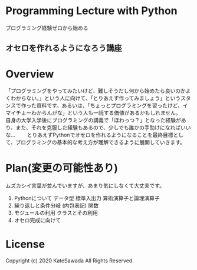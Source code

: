 # Programming Lecture with Python
プログラミング経験ゼロから始める
## オセロを作れるようになろう講座

# Overview
「プログラミングをやってみたいけど、難しそうだし何から始めたら良いのかよくわからない。」という人に向けて、「とりあえず作ってみましょう」というスタンスで作った資料です。あるいは、「ちょっとプログラミングを習ったけど、イマイチよーわからんがな」という人も一読する価値があるかもしれません。　　
自身の大学入学後にプログラミングの講義で「ほわっつ？」となった経験があり、また、それを克服した経験もあるので、少しでも誰かの手助けになればいいな…　　
とりあえずPythonでオセロを作れるようになることを最終目標として、プログラミングの基本的な考え方が理解できるように展開していきます。

# Plan(変更の可能性あり)
ムズカシイ言葉が並んでいますが、あまり気にしなくて大丈夫です。  
1. Pythonについて データ型 標準入出力 算術演算子と論理演算子
2. 繰り返しと条件分岐 (内包表記) 関数
3. モジュールの利用 クラスとその利用
4. オセロ完成に向けて

# License
Copyright (c) 2020 KateSawada All Rights Reserved.
